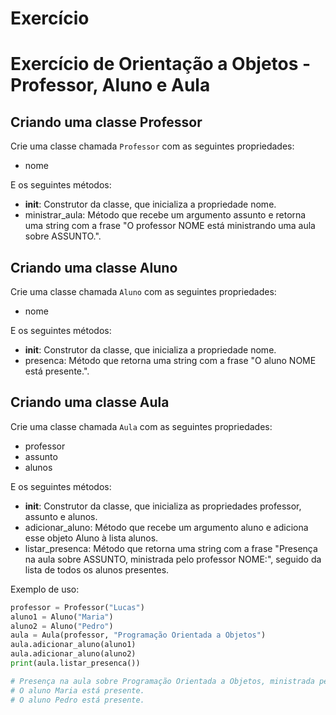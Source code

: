 # Exercício

# Exercício de Orientação a Objetos - Professor, Aluno e Aula

## Criando uma classe Professor

Crie uma classe chamada `Professor` com as seguintes propriedades:

- nome

E os seguintes métodos:

- **init**: Construtor da classe, que inicializa a propriedade nome.
- ministrar_aula: Método que recebe um argumento assunto e retorna uma string com a frase "O professor NOME está ministrando uma aula sobre ASSUNTO.".

## Criando uma classe Aluno

Crie uma classe chamada `Aluno` com as seguintes propriedades:

- nome

E os seguintes métodos:

- **init**: Construtor da classe, que inicializa a propriedade nome.
- presenca: Método que retorna uma string com a frase "O aluno NOME está presente.".

## Criando uma classe Aula

Crie uma classe chamada `Aula` com as seguintes propriedades:

- professor
- assunto
- alunos

E os seguintes métodos:

- **init**: Construtor da classe, que inicializa as propriedades professor, assunto e alunos.
- adicionar_aluno: Método que recebe um argumento aluno e adiciona esse objeto Aluno à lista alunos.
- listar_presenca: Método que retorna uma string com a frase "Presença na aula sobre ASSUNTO, ministrada pelo professor NOME:", seguido da lista de todos os alunos presentes.

Exemplo de uso:

```python
professor = Professor("Lucas")
aluno1 = Aluno("Maria")
aluno2 = Aluno("Pedro")
aula = Aula(professor, "Programação Orientada a Objetos")
aula.adicionar_aluno(aluno1)
aula.adicionar_aluno(aluno2)
print(aula.listar_presenca())

# Presença na aula sobre Programação Orientada a Objetos, ministrada pelo professor Lucas:
# O aluno Maria está presente.
# O aluno Pedro está presente.
```